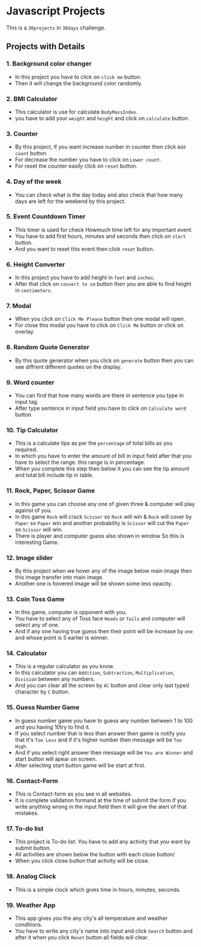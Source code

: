 # Javascript Projects

This is a `30projects` in `30days` challenge.



## Projects with Details

### 1. Background color changer
  - In this project you have to click on `click me` button.
  - Then it will change the background color randomly.

### 2. BMI Calculator
  - This calculator is use for calculate `BodyMassIndex`.
  - you have to add your `weight` and `height` and click on `calculate` button.

### 3. Counter
  - By this project, if you want increase number in counter then click `Add count` button.
  - For decrease the number you have to click on `Lower count`.
  - For reset the counter easily click on `reset` button.

### 4. Day of the week
  - You can check what is the day today and also check that how many days are left for the weekend by this project.

### 5. Event Countdown Timer
  - This timer is used for check Howmuch time left for any important event.
  - You have to add first hours, minutes and seconds then click on `start` button.
  - And you want to reset this event then click `reset` button.

### 6. Height Converter
  - In this project you have to add height in `feet` and `inches`.
  - After that click on `convert to cm` button then you are able to find height in `centimeters`.

### 7. Modal
  - When you click on `Click Me Please` button then one modal will open.
  - For close this modal you have to click on `Click Me` button or click on overlay.

### 8. Random Quote Generator
  - By this quote generator when you click on `generate` button then you can see diffrent different quotes on the display.

### 9. Word counter
  - You can find that how many words are there in sentence you type in input tag.
  - After type sentence in input field you have to click on `Calculate word` button.

### 10. Tip Calculator
  - This is a calculate tips as per the `percentage` of total bills as you required.
  - In which you have to enter the amount of bill in input field after that you have to select the range. this range is in percentage.
  - When you complete this step then below it you can see the tip amount and total bill include tip in table.

### 11. Rock, Paper, Scissor Game
  - In this game you can choose any one of given three & computer will play against of you.
  - In this game `Rock` will crack `Scissor` so `Rock` will win & `Rock` will cover by `Paper` so `Paper` win and another probability is `Scissor`     will cut the `Paper` so `Scissor` will win.
  - There is player and computer guess also shown in window So this is interesting Game.

### 12. Image slider
  - By this project when we hover any of the image below main image then this image transfer into main image.
  - Another one is hovered image will be shown some less opacity.

### 13. Coin Toss Game
  - In this game, computer is opponent with you.
  - You have to select any of Toss face `Heads` or `Tails` and computer will select any of one.
  - And if any one having true guess then their point will be increase by `one` and whose point is 5 earlier is winner.

### 14. Calculator
  - This is a regular calculator as you know.
  - In this calculator you can `Addition`, `Subtraction`, `Multiplication`, `Division` between any numbers.
  - And you can clear all the screen by `AC` button and clear only last typed character by `C` button.

### 15. Guess Number Game
  - In guess number game you have to guess any number between 1 to 100 and you having 10try to find it.
  - If you select number that is less than answer then game is notify you that it's `Too Less` and if it's higher number then message will be `Too High`.
  - And if you select right answer then message will be `You are Winner` and start button will apear on screen.
  - After selecting start button game will be start at first.

### 16. Contact-Form
  - This is Contact-form as you see in all websites.
  - It is complete validation formand at the time of submit the form if you write anything wrong in the input field then it will give the alert of that mistakes.

### 17. To-do list
  - This project is To-do list. You have to add any activity that you want by submit button.
  - All activities are shown below the button with each close button/
  - When you click close button that activity will be close.

### 18. Analog Clock
  - This is a simple clock which gives time in hours, minutes, seconds.

### 19. Weather App
  - This app gives you the any city's all temperature and weather conditions.
  - You have to write any city's name into input and click `Search` button and after it when you click `Reset` button all fields will clear.